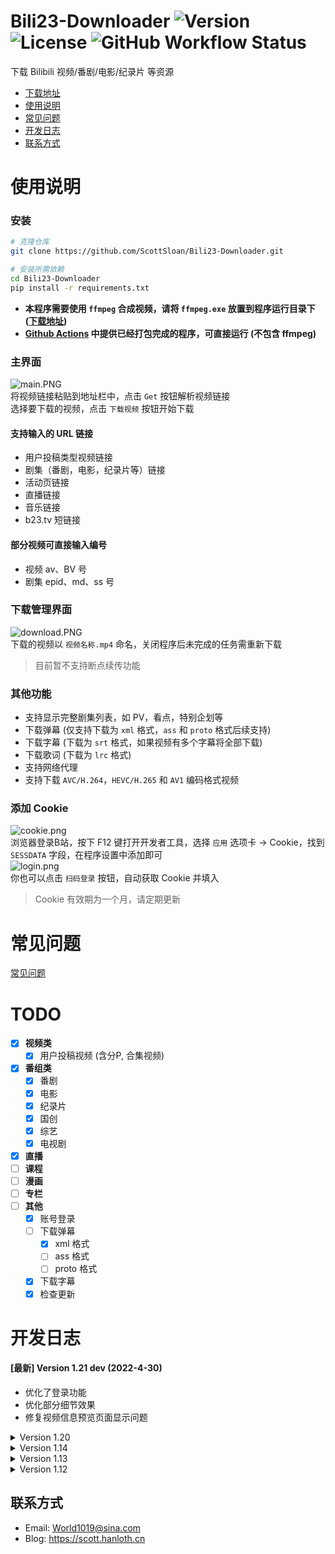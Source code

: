 # Bili23-Downloader ![Version](https://img.shields.io/github/v/release/ScottSloan/Bili23-Downloader?style=flat-square) ![License](https://img.shields.io/badge/license-MIT-blue?style=flat-square) ![GitHub Workflow Status](https://img.shields.io/github/workflow/status/ScottSloan/Bili23-Downloader/Build?style=flat-square)
 
下载 Bilibili 视频/番剧/电影/纪录片 等资源  

+ [下载地址](https://github.com/ScottSloan/Bili23-Downloader/releases)
+ [使用说明](#使用说明)
+ [常见问题](https://github.com/ScottSloan/Bili23-Downloader/blob/main/issues.md)
+ [开发日志](#开发日志) 
+ [联系方式](#联系方式)

# 使用说明
### **安装**
```bash
# 克隆仓库
git clone https://github.com/ScottSloan/Bili23-Downloader.git

# 安装所需依赖
cd Bili23-Downloader
pip install -r requirements.txt
```

- **本程序需要使用 `ffmpeg` 合成视频，请将 `ffmpeg.exe` 放置到程序运行目录下 ([下载地址](http://www.ffmpeg.org/download.html))**
- **[Github Actions](https://github.com/ScottSloan/Bili23-Downloader/actions) 中提供已经打包完成的程序，可直接运行 (不包含 ffmpeg)**

### **主界面**
![main.PNG](https://s2.loli.net/2022/04/09/pdlOtZ28yf5F4nU.png)  
将视频链接粘贴到地址栏中，点击 `Get` 按钮解析视频链接  
选择要下载的视频，点击 `下载视频` 按钮开始下载 

#### **支持输入的 URL 链接**
- 用户投稿类型视频链接
- 剧集（番剧，电影，纪录片等）链接
- 活动页链接
- 直播链接
- 音乐链接
- b23.tv 短链接

#### **部分视频可直接输入编号**
- 视频 av、BV 号
- 剧集 epid、md、ss 号

### **下载管理界面**
![download.PNG](https://s2.loli.net/2022/04/09/Z2p9cEJsuwqCoAI.png)  
下载的视频以 `视频名称.mp4` 命名，关闭程序后未完成的任务需重新下载
> 目前暂不支持断点续传功能

### **其他功能**
- 支持显示完整剧集列表，如 PV，看点，特别企划等  
- 下载弹幕 (仅支持下载为 `xml` 格式，`ass` 和 `proto` 格式后续支持)  
- 下载字幕 (下载为 `srt` 格式，如果视频有多个字幕将全部下载)  
- 下载歌词 (下载为 `lrc` 格式)
- 支持网络代理  
- 支持下载 `AVC/H.264`，`HEVC/H.265` 和 `AV1` 编码格式视频

### **添加 Cookie**
![cookie.png](https://s2.loli.net/2022/04/09/caH5VFbSzRM6mwK.png)  
浏览器登录B站，按下 F12 键打开开发者工具，选择 `应用` 选项卡 -> Cookie，找到 `SESSDATA` 字段，在程序设置中添加即可  
![login.png](https://s2.loli.net/2022/04/17/ngkDbtFdAxevpHa.png)  
你也可以点击 `扫码登录` 按钮，自动获取 Cookie 并填入 
> Cookie 有效期为一个月，请定期更新

# 常见问题
[常见问题](https://github.com/ScottSloan/Bili23-Downloader/blob/main/issues.md)

# TODO
- [X] **视频类**
  - [X] 用户投稿视频 (含分P, 合集视频)
- [X] **番组类**
  - [X] 番剧
  - [X] 电影
  - [X] 纪录片
  - [X] 国创
  - [X] 综艺
  - [X] 电视剧
- [X] **直播**
- [ ] **课程**
- [ ] **漫画**
- [ ] **专栏**
- [ ] **其他**
  - [X] 账号登录
  - [ ] 下载弹幕
    - [X] xml 格式
    - [ ] ass 格式
    - [ ] proto 格式
  - [X] 下载字幕
  - [X] 检查更新

# 开发日志
#### **[最新] Version 1.21 dev (2022-4-30)**
- 优化了登录功能
- 优化部分细节效果
- 修复视频信息预览页面显示问题

<details>
<summary>Version 1.20</summary>

#### **Version 1.20 (2022-4-22)**

* 重写下载功能相关代码，并加入下载管理窗口
* 新增支持下载 AV1 编码的视频
* 支持解析音乐链接，可下载歌词
* 支持扫码登录，一键获取 Cookie
* 修复部分已知问题

</details>

<details>
<summary>Version 1.14</summary>

#### **Version 1.14 (2022-4-3)**
- 支持字幕文件下载和自动添加字幕功能
- 支持下载 AVC/H.264 和 HEVC/H.265 编码的视频
- 支持活动页链接解析
- 支持直播链接解析，可使用播放器播放
- 支持使用代理下载视频
- 彻底修复了视频不能下载的问题

</details>

<details>
<summary>Version 1.13</summary>

#### **Version 1.13 (2022-3-13)**
- 番组现已支持 番剧/电影/纪录片/综艺/国创/电视剧 类型的下载
- 现在合集视频能够显示完整列表
- 添加了"设置"功能
- 优化了部分细节效果
- 修正了部分已知问题

</details>

<details>
<summary>Version 1.12</summary>

#### **Version 1.12 (2022-2-20)**
- 程序初始版本发布
- 可下载B站的视频和番剧，方便离线观看

</details>

## 联系方式
- Email: World1019@sina.com
- Blog: https://scott.hanloth.cn
